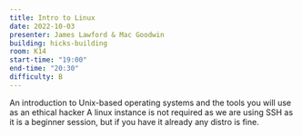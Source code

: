 ```yaml
---
title: Intro to Linux
date: 2022-10-03
presenter: James Lawford & Mac Goodwin
building: hicks-building
room: K14
start-time: "19:00"
end-time: "20:30"
difficulty: B
---
```


An introduction to Unix-based operating systems and the tools you will use as an ethical hacker
A linux instance is not required as we are using SSH as it is a beginner session, but if you have it already any distro is fine.